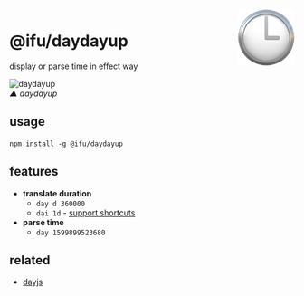 <img align='right' width='100' src='./icon.png' alt='logo' />

# @ifu/daydayup
display or parse time in effect way

![daydayup](/screenshots/daydayup.gif)  
*▲ daydayup*

## usage

```
npm install -g @ifu/daydayup
```

## features

- **translate duration**
  - `day d 360000`
  - `dai 1d` - [support shortcuts](https://day.js.org/docs/en/durations/creating#list-of-all-available-units)
- **parse time**
  - `day 1599899523680`

## related

- [dayjs](https://github.com/iamkun/dayjs)